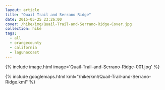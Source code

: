 ```yaml
---
layout: article
title: "Quail Trail and Serrano Ridge"
date: 2015-05-25 23:26:00
cover: /hike/img/Quail-Trail-and-Serrano-Ridge-Cover.jpg
collection: hike
tags:
  - all
  - orangecounty
  - california
  - lagunacoast
---
```


{% include image.html image='Quail-Trail-and-Serrano-Ridge-001.jpg' %}

<!--more-->

{% include googlemaps.html kml="/hike/kml/Quail-Trail-and-Serrano-Ridge.kml" %}
